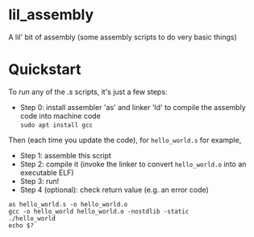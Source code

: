 # lil_assembly
A lil' bit of assembly (some assembly scripts to do very basic things)

Quickstart
==========
To run any of the _.s_ scripts, it's just a few steps:
- Step 0: install assembler 'as' and linker 'ld' to compile the assembly code into machine code  
`sudo apt install gcc`

Then (each time you update the code), for `hello_world.s` for example,
- Step 1: assemble this script 
- Step 2: compile it (invoke the linker to convert `hello_world.o` into an executable ELF)
- Step 3: run!
- Step 4 (optional): check return value (e.g. an error code)

`as hello_world.s -o hello_world.o`  
`gcc -o hello_world hello_world.o -nostdlib -static`  
`./hello_world`  
`echo $?`  

